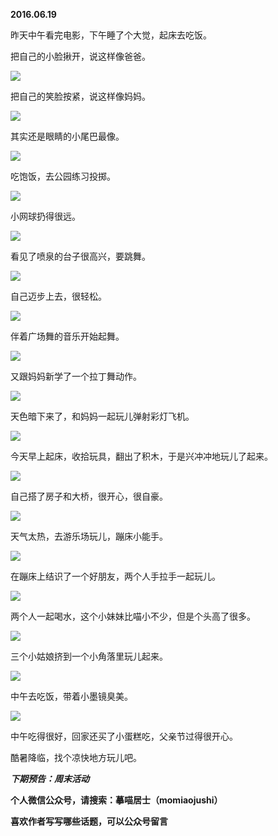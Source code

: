 
          
            
**2016.06.19**

昨天中午看完电影，下午睡了个大觉，起床去吃饭。

把自己的小脸揪开，说这样像爸爸。



![](img/51001-506dbf5e2cd973a1.jpg)




把自己的笑脸按紧，说这样像妈妈。



![](img/51001-d0defb6ea9c8755c.jpg)




其实还是眼睛的小尾巴最像。



![](img/51001-b8def0cb799911d4.jpg)




吃饱饭，去公园练习投掷。




![](img/51001-ebac8ed9f5b71cd0.jpg)




小网球扔得很远。




![](img/51001-988ff0064212fa7f.jpg)




看见了喷泉的台子很高兴，要跳舞。




![](img/51001-f4e6c5322a2f00bf.jpg)




自己迈步上去，很轻松。




![](img/51001-2caf7cd2041bcb20.jpg)




伴着广场舞的音乐开始起舞。




![](img/51001-7a26f86345a1aed9.jpg)




又跟妈妈新学了一个拉丁舞动作。




![](img/51001-b535ecf8f5827e75.jpg)




天色暗下来了，和妈妈一起玩儿弹射彩灯飞机。




![](img/51001-1ca0ff8a6477014e.jpg)




今天早上起床，收拾玩具，翻出了积木，于是兴冲冲地玩儿了起来。




![](img/51001-2b5aea31e8af4696.jpg)




自己搭了房子和大桥，很开心，很自豪。




![](img/51001-fc47166c363f11fa.jpg)




天气太热，去游乐场玩儿，蹦床小能手。




![](img/51001-0fb297244ef38e11.jpg)




在蹦床上结识了一个好朋友，两个人手拉手一起玩儿。




![](img/51001-c154a5fb09f4bed6.jpg)




两个人一起喝水，这个小妹妹比喵小不少，但是个头高了很多。




![](img/51001-57d0789a5fcd6d29.jpg)




三个小姑娘挤到一个小角落里玩儿起来。




![](img/51001-fcc02b3838afc067.jpg)




中午去吃饭，带着小墨镜臭美。




![](img/51001-5d3b22593f7ec6c3.jpg)




中午吃得很好，回家还买了小蛋糕吃，父亲节过得很开心。

酷暑降临，找个凉快地方玩儿吧。


***下期预告：周末活动***


**个人微信公众号，请搜索：摹喵居士（momiaojushi）**

**喜欢作者写写哪些话题，可以公众号留言**

          
        